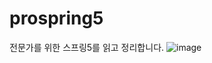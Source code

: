 # prospring5
전문가를 위한 스프링5를 읽고 정리합니다.
![image](https://user-images.githubusercontent.com/60867950/155648105-e26e9f53-cf59-4eeb-ab59-264768d3ec37.png)
